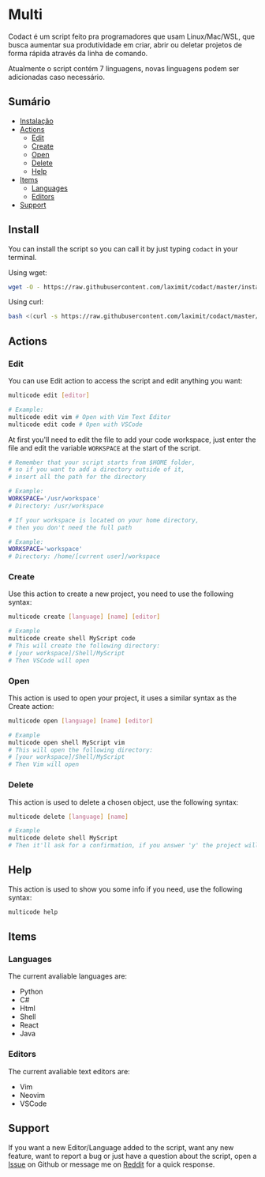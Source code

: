 # Multi

Codact é um script feito pra programadores que usam Linux/Mac/WSL, que busca aumentar sua produtividade em criar, abrir ou deletar projetos de forma rápida através da linha de comando.

Atualmente o script contém 7 linguagens, novas linguagens podem ser adicionadas caso necessário.

## Sumário

- [Instalação](#instalação)
- [Actions](#ações)
  - [Edit](#editar)
  - [Create](#criar)
  - [Open](#abrir)
  - [Delete](#deletar)
  - [Help](#help)
- [Items](#items)
  - [Languages](#languages)
  - [Editors](#editors)
- [Support](#support)

## Install

You can install the script so you can call it by just typing `codact` in your terminal.

Using wget:

```sh
wget -O - https://raw.githubusercontent.com/laximit/codact/master/install.sh | bash
```

Using curl:

```sh
bash <(curl -s https://raw.githubusercontent.com/laximit/codact/master/install.sh)
```

## Actions

### Edit

You can use Edit action to access the script and edit anything you want:

```sh
multicode edit [editor]

# Example:
multicode edit vim # Open with Vim Text Editor
multicode edit code # Open with VSCode
```

At first you'll need to edit the file to add your code workspace, just enter the file and edit the variable `WORKSPACE` at the start of the script.

```sh
# Remember that your script starts from $HOME folder,
# so if you want to add a directory outside of it,
# insert all the path for the directory

# Example:
WORKSPACE='/usr/workspace'
# Directory: /usr/workspace

# If your workspace is located on your home directory,
# then you don't need the full path

# Example:
WORKSPACE='workspace'
# Directory: /home/[current user]/workspace
```

### Create

Use this action to create a new project, you need to use the following syntax:

```sh
multicode create [language] [name] [editor]

# Example
multicode create shell MyScript code
# This will create the following directory:
# [your workspace]/Shell/MyScript
# Then VSCode will open
```

### Open

This action is used to open your project, it uses a similar syntax as the Create action:

```sh
multicode open [language] [name] [editor]

# Example
multicode open shell MyScript vim
# This will open the following directory:
# [your workspace]/Shell/MyScript
# Then Vim will open
```

### Delete

This action is used to delete a chosen object, use the following syntax:

```sh
multicode delete [language] [name]

# Example
multicode delete shell MyScript
# Then it'll ask for a confirmation, if you answer 'y' the project will be deleted
```

## Help

This action is used to show you some info if you need, use the following syntax:

```sh
multicode help
```

## Items

### Languages

The current avaliable languages are:

- Python
- C#
- Html
- Shell
- React
- Java

### Editors

The current avaliable text editors are:

- Vim
- Neovim
- VSCode

## Support

If you want a new Editor/Language added to the script, want any new feature, want to report a bug or just have a question about the script, open a [Issue](https://github.com/laximit/multi/issues) on Github or message me on [Reddit](https://www.reddit.com/user/Laximit) for a quick response.
